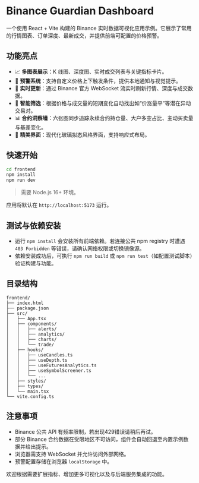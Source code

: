# Binance Guardian Dashboard

一个使用 React + Vite 构建的 Binance 实时数据可视化应用示例。它展示了常用的行情图表、订单深度、最新成交，并提供前端可配置的价格预警。

## 功能亮点

- 📈 **多图表展示**：K 线图、深度图、实时成交列表与关键指标卡片。
- 🔔 **预警系统**：支持自定义价格上下触发条件，提供本地通知与视觉提示。
- 🔄 **实时更新**：通过 Binance 官方 WebSocket 流实时刷新行情、深度与成交数据。
- 🧠 **智能筛选**：根据价格与成交量的短期变化自动找出如“价涨量平”等潜在异动交易对。
- 📊 **合约洞察墙**：六张图同步追踪永续合约持仓量、大户多空占比、主动买卖量与基差变化。
- 🎨 **精美界面**：现代化玻璃拟态风格界面，支持响应式布局。

## 快速开始

```bash
cd frontend
npm install
npm run dev
```

> 需要 Node.js 16+ 环境。

应用将默认在 `http://localhost:5173` 运行。

## 测试与依赖安装

- 运行 `npm install` 会安装所有前端依赖。若连接公共 npm registry 时遭遇 `403 Forbidden` 等错误，请确认网络权限或切换镜像源。
- 依赖安装成功后，可执行 `npm run build` 或 `npm run test`（如配置测试脚本）验证构建与功能。

## 目录结构

```
frontend/
├── index.html
├── package.json
├── src/
│   ├── App.tsx
│   ├── components/
│   │   ├── alerts/
│   │   ├── analytics/
│   │   ├── charts/
│   │   └── trade/
│   ├── hooks/
│   │   ├── useCandles.ts
│   │   ├── useDepth.ts
│   │   ├── useFuturesAnalytics.ts
│   │   ├── useSymbolScreener.ts
│   │   └── ...
│   ├── styles/
│   ├── types/
│   └── main.tsx
└── vite.config.ts
```

## 注意事项

- Binance 公共 API 有频率限制，若出现429错误请稍后再试。
- 部分 Binance 合约数据在受限地区不可访问，组件会自动回退至内置示例数据并给出提示。
- 浏览器需支持 WebSocket 并允许访问外部网络。
- 预警配置存储在浏览器 `localStorage` 中。

欢迎根据需要扩展指标、增加更多可视化以及与后端服务集成的功能。
